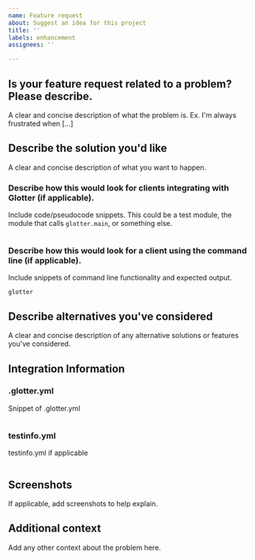 ```yaml
---
name: Feature request
about: Suggest an idea for this project
title: ''
labels: enhancement
assignees: ''

---
```


## Is your feature request related to a problem? Please describe.
A clear and concise description of what the problem is. Ex. I'm always frustrated when [...]

## Describe the solution you'd like
A clear and concise description of what you want to happen.

### Describe how this would look for clients integrating with Glotter (if applicable).
Include code/pseudocode snippets. This could be a test module, the module that calls `glotter.main`, or something else.

```python

```

### Describe how this would look for a client using the command line (if applicable).
Include snippets of command line functionality and expected output.

```shell
glotter 
```

## Describe alternatives you've considered
A clear and concise description of any alternative solutions or features you've considered.

## Integration Information

### .glotter.yml
Snippet of .glotter.yml
```yaml


```

### testinfo.yml
testinfo.yml if applicable
```yaml

```

## Screenshots
If applicable, add screenshots to help explain.

## Additional context
Add any other context about the problem here.
